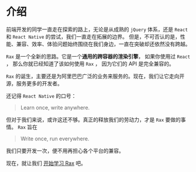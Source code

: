# 介绍

前端开发的同学一直走在探索的路上，无论是从成熟的 `jQuery` 体系，还是 `React` 和 `React Native` 的尝试，我们一直走在拓展的边界。 但是，不可否认的是，性能、兼容、效率、体验问题始终围绕在我们身边，一直在突破却还依然没有跨越。

`Rax` 是一个全新的思路。它是一个**通用的跨容器的渲染引擎**， 如果你使用过 `React` ， 那么你就已经知道了该如何使用 `Rax` ， 因为它们的 API 是完全兼容的。

`Rax` 的诞生，主要还是为阿里巴巴广泛的业务来服务的。现在，我们让它走向开源，服务更多的开发者。

还记得 `React Native` 的口号：

> Learn once, write anywhere.

但对于我们来说，或许这还不够。真正的释放我们的劳动力，才是 `Rax` 要做的事情。 `Rax` 旨在

> Write once, run everywhere.

我们只要开发一次，便不用再担心各个平台的兼容。  



现在，就让我们 [开始学习 Rax](/guide/getting-started) 吧。

